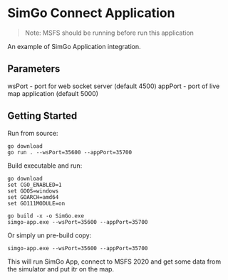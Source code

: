 # SimGo Connect Application 

> Note: MSFS should be running before run this application

An example of SimGo Application integration.

## Parameters

wsPort - port for web socket server (default 4500)
appPort - port of live map application (default 5000)

## Getting Started

Run from source:

```
go download
go run . --wsPort=35600 --appPort=35700
```

Build executable and run:

```
go download
set CGO_ENABLED=1
set GOOS=windows
set GOARCH=amd64
set GO111MODULE=on

go build -x -o SimGo.exe
simgo-app.exe --wsPort=35600 --appPort=35700
```

Or simply un pre-build copy:

```
simgo-app.exe --wsPort=35600 --appPort=35700
```

This will run SimGo App, connect to MSFS 2020 and get some data from the simulator and put itr on the map.
